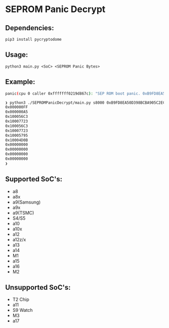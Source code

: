 # SEPROM Panic Decrypt

## Dependencies:
`pip3 install pycryptodome`

## Usage:
`python3 main.py <SoC> <SEPROM Panic Bytes>`

## Example:
```bash
panic(cpu 0 caller 0xfffffff0219d867c): "SEP ROM boot panic. 0xB9FD8EA50D398BCBA905C2EC0647846B4F1C4EEAB64B4BE947098F1A0AF1EB23B26493A7A78634E2A05034A5377296A383CBF3165A44861C" @SEPROMPanicBuffer.cpp:71
```

```bash
❯ python3 ./SEPROMPanicDecrypt/main.py s8000 0xB9FD8EA50D398BCBA905C2EC0647846B4F1C4EEAB64B4BE947098F1A0AF1EB23B26493A7A78634E2A05034A5377296A383CBF3165A44861C
0x000000FF
0x000000A5
0x100056C3
0x10007723
0x100056C3
0x10007723
0x10005795
0x10004D0B
0x00000000
0x00000000
0x00000000
0x00000000
❯
```

## Supported SoC's:
* a8
* a8x
* a9(Samsung)
* a9x
* a9(TSMC)
* S4/S5
* a10
* a10x
* a12
* a12z/x
* a13
* a14
* M1
* a15
* a16
* M2

## Unsupported SoC's:
* T2 Chip
* a11
* S9 Watch
* M3
* a17
